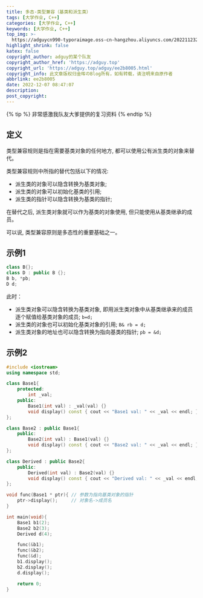 ```yaml
---
title: 多态-类型兼容（基类和派生类）
tags: [大学作业, C++]
categories: [大学作业, C++]
keywords: [大学作业, C++]
top_img: >-
  https://adguycn990-typoraimage.oss-cn-hangzhou.aliyuncs.com/202211232358703.webp
highlight_shrink: false
katex: false
copyright_author: adguy的某个队友
copyright_author_href: 'https://adguy.top'
copyright_url: 'https://adguy.top/adguy/ee2b8005.html'
copyright_info: 此文章版权归金晖のBlog所有，如有转载，请注明来自原作者
abbrlink: ee2b8005
date: 2022-12-07 08:47:07
description:
post_copyright:
---
```


{% tip %} 非常感激我队友大爹提供的复习资料 {% endtip %}

## 定义

类型兼容规则是指在需要基类对象的任何地方, 都可以使用公有派生类的对象来替代。

类型兼容规则中所指的替代包括以下的情况:

- 派生类的对象可以隐含转换为基类对象;
- 派生类的对象可以初始化基类的引用;
- 派生类的指针可以隐含转换为基类的指针;

在替代之后, 派生类对象就可以作为基类的对象使用, 但只能使用从基类继承的成员。

可以说, 类型兼容原则是多态性的重要基础之一。

## 示例1

```cpp
class B{};
class D : public B {};
B b, *pb;
D d;
```

此时：

- 派生类对象可以隐含转换为基类对象, 即用派生类对象中从基类继承来的成员逐个赋值给基类对象的成员; `b=d;`
- 派生类的对象也可以初始化基类对象的引用; `B& rb = d;`
- 派生类对象的地址也可以隐含转换为指向基类的指针; `pb = &d;`

## 示例2

```cpp
#include <iostream>
using namespace std;

class Base1{
    protected:
        int _val;
    public:
        Base1(int val) : _val(val) {}
        void display() const { cout << "Base1 val: " << _val << endl; }
};

class Base2 : public Base1{
    public:
        Base2(int val) : Base1(val) {}
        void display() const { cout << "Base2 val: " << _val << endl; }
};

class Derived : public Base2{
    public:
        Derived(int val) : Base2(val) {}
        void display() const { cout << "Derived val: " << _val << endl; }
};

void func(Base1 * ptr){ // 参数为指向基类对象的指针
    ptr->display();     // 对象名->成员名
}

int main(void){
    Base1 b1(2);
    Base2 b2(3);
    Derived d(4);

    func(&b1);
    func(&b2);
    func(&d);
    b1.display();
    b2.display();
    d.display();

    return 0;
}
```

